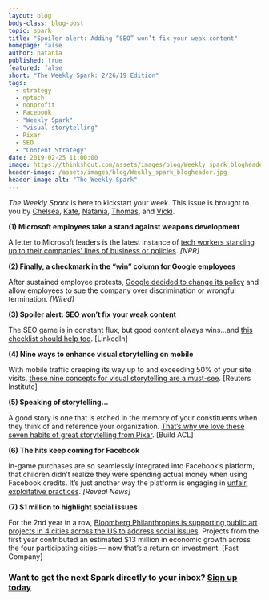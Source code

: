 ```yaml
---
layout: blog
body-class: blog-post
topic: spark
title: "Spoiler alert: Adding “SEO” won’t fix your weak content"
homepage: false
author: natania
published: true
featured: false
short: "The Weekly Spark: 2/26/19 Edition"
tags:
  - strategy
  - nptech
  - nonprofit
  - Facebook
  - "Weekly Spark"
  - "visual storytelling"
  - Pixar
  - SEO
  - "Content Strategy"
date: 2019-02-25 11:00:00
image: https://thinkshout.com/assets/images/blog/Weekly_spark_blogheader.jpg
header-image: /assets/images/blog/Weekly_spark_blogheader.jpg
header-image-alt: "The Weekly Spark"
---
```


_The Weekly Spark_ is here to kickstart your week. This issue is brought to you by [Chelsea](https://thinkshout.com/team/chelsea/), [Kate](https://thinkshout.com/team/kate/), [Natania](https://thinkshout.com/team/natania/), [Thomas](https://thinkshout.com/team/thomas/), and [Vicki](https://thinkshout.com/team/vicki/).

**(1) Microsoft employees take a stand against weapons development**

A letter to Microsoft leaders is the latest instance of [tech workers standing up to their companies' lines of business or policies](https://www.npr.org/2019/02/22/697110641/microsoft-workers-protest-army-contract-with-tech-designed-to-help-people-kill). _[NPR]_

**(2) Finally, a checkmark in the “win” column for Google employees**

After sustained employee protests, [Google decided to change its policy](https://www.wired.com/story/google-ends-forced-arbitration-after-employee-protest/) and allow employees to sue the company over discrimination or wrongful termination. _[Wired]_

**(3) Spoiler alert: SEO won’t fix your weak content**

The SEO game is in constant flux, but good content always wins...and [this checklist should help too](https://business.linkedin.com/marketing-solutions/blog/best-practices--content-marketing/2018/lms-blog-template--copy-this-page-). [LinkedIn]

**(4) Nine ways to enhance visual storytelling on mobile**

With mobile traffic creeping its way up to and exceeding 50% of your site visits, [these nine concepts for visual storytelling are a must-see](http://mobvis.gtc.ox.ac.uk/storytypes/). [Reuters Institute]

**(5) Speaking of storytelling...**

A good story is one that is etched in the memory of your constituents when they think of and reference your organization. [That’s why we love these seven habits of great storytelling from Pixar](https://medium.com/build-acl/pixars-rules-of-storytelling-applied-to-product-managers-ux-designers-420cec0a18a6). [Build ACL]

**(6) The hits keep coming for Facebook**

In-game purchases are so seamlessly integrated into Facebook’s platform, that children didn’t realize they were spending actual money when using Facebook credits. It’s just another way the platform is engaging in [unfair, exploitative practices](https://www.revealnews.org/blog/ftc-should-investigate-facebooks-child-gaming-practices-advocates-say/). _[Reveal News]_


**(7) $1 million to highlight social issues**

For the 2nd year in a row, [Bloomberg Philanthropies is supporting public art projects in 4 cities across the US to address social issues](https://www.fastcompany.com/90302787/these-5-public-art-projects-just-won-1-million-each-to-spark-discussion-about-social-issues). Projects from the first year contributed an estimated $13 million in economic growth across the four participating cities — now that’s a return on investment. [Fast Company]


### Want to get the next Spark directly to your inbox? [**Sign up today**](http://eepurl.com/dFrmtn)
